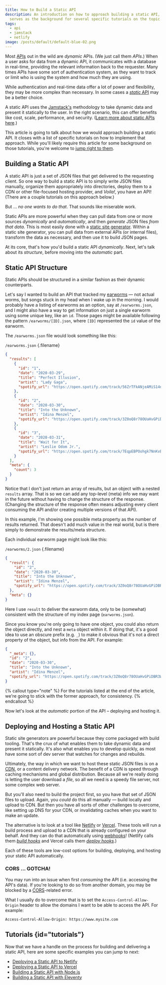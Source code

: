```yaml
---
title: How to Build a Static API
description: An introduction on how to approach building a static API, which
  serves as the background for several specific tutorials on the topic.
tags:
  - api
  - jamstack
  - netlify
image: /posts/default/default-blue-02.png
---
```


Most [APIs](https://en.wikipedia.org/wiki/Application_programming_interface) out in the wild are _dynamic_ APIs. (We just call them _APIs_.) When a user asks for data from a dynamic API, it communicates with a database in real-time, providing the relevant information back to the requester. Many times APIs have some sort of authentication system, as they want to track or limit who is using the system and how much they are using.

While authentication and real-time data offer a lot of power and flexibility, they may be more complex than necessary. In some cases a [_static_ API](/posts/lets-talk-about-static-apis/) may be a better choice.

A static API uses the [Jamstack's](/posts/wtf-is-jamstack/) methodology to take dynamic data and present it statically to the user. In the right scenario, this can offer benefits like cost, scale, performance, and security. ([Learn more about static APIs here](/posts/lets-talk-about-static-apis/).)

This article is going to talk about how we would approach building a static API. It closes with a list of specific tutorials on how to implement that approach. While you'll likely require this article for some background on those tutorials, you're welcome to [jump right to them](#tutorials).

## Building a Static API

A static API is just a set of JSON files that get delivered to the requesting client. So one way to build a static API is to simply write JSON files manually, organize them appropriately into directories, deploy them to a CDN or other file-focused hosting provider, and _Voila!_, you have an API! (There are a couple tutorials on this approach below.)

But ... _no one wants to do that_. That sounds like miserable work.

Static APIs are more powerful when they can pull data from one or more sources _dynamically_ and _automatically_, and then _generate_ JSON files _from that data_. This is most easily done with a [static site generator](https://www.staticgen.com/). Within a static site generator, you can pull data from external APIs (or internal files), transform the data as necessary, and then use it to build JSON pages.

At its core, that's how you'd build a static API _dynamically_. Next, let's talk about its _structure_, before moving into the _automatic_ part.

## Static API Structure

Static APIs should be structured in a similar fashion as their dynamic counterparts.

Let's say I wanted to build an API that tracked my [earworms](https://en.wikipedia.org/wiki/Earworm) — not actual worms, but songs stuck in my head when I wake up in the morning. I would probably have a listing of earworms as an option, say at `/earworms.json`, and I might also have a way to get information on just a single earworm using some unique key, like an `id`. Those pages might be available following the pattern `/earworms/[ID].json`, where `[ID]` represented the `id` value of the earworm.

The `/earworms.json` file would look something like this:

`/earworms.json` {.filename}

```json
{
  "results": [
    {
      "id": "1",
      "date": "2020-03-29",
      "title": "Perfect Illusion",
      "artist": "Lady Gaga",
      "spotify_url": "https://open.spotify.com/track/56ZrTFkANjeAMiS14njg4E?si=oaaJCMbiTw2NqYK-L7CSEQ"
    },
    {
      "id": "2",
      "date": "2020-03-30",
      "title": "Into the Unknown",
      "artist": "Idina Menzel",
      "spotify_url": "https://open.spotify.com/track/3Z0oQ8r78OUaHvGPiDBR3W?si=__mISyOgTCy0nzyoumBiUg"
    },
    {
      "id": "3",
      "date": "2020-03-31",
      "title": "Wait for It",
      "artist": "Leslie Odom Jr.",
      "spotify_url": "https://open.spotify.com/track/7EqpEBPOohgk7NnKvBGFWo?si=eceqQWGATkO1HJ7n-gKOEQ"
    }
  ],
  "meta": {
    "count": 3
  }
}
```

Notice that I don't just return an array of results, but an object with a nested `results` array. That is so we can add any top-level (meta) info we may want in the future without having to change the structure of the response. (Changing the structure of the response often means adjusting every client consuming the API and/or creating multiple versions of that API).

In this example, I'm showing one possible meta property as the number of results returned. That doesn't add much value in the real world, but is there simply to demonstrate the results/meta structure.

Each individual earworm page might look like this:

`/earworms/2.json` {.filename}

```json
{
  "result": {
    "id": "2",
    "date": "2020-03-30",
    "title": "Into the Unknown",
    "artist": "Idina Menzel",
    "spotify_url": "https://open.spotify.com/track/3Z0oQ8r78OUaHvGPiDBR3W?si=__mISyOgTCy0nzyoumBiUg"
  },
  "meta": {}
}
```

Here I use `result` to deliver the earworm data, only to be (somewhat) consistent with the structure of my index page (`earworms.json`).

Since you know you're only going to have one object, you could also return the object directly, and nest a `meta` object within it. If doing that, it's a good idea to use an obscure prefix (e.g. `_`) to make it obvious that it's not a direct property of the object, but info from the API. For example:

```json
{
  "_meta": {},
  "id": "2",
  "date": "2020-03-30",
  "title": "Into the Unknown",
  "artist": "Idina Menzel",
  "spotify_url": "https://open.spotify.com/track/3Z0oQ8r78OUaHvGPiDBR3W?si=__mISyOgTCy0nzyoumBiUg"
}
```

{% callout type="note" %}
For the tutorials listed at the end of the article, we're going to stick with the former approach, for consistency.
{% endcallout %}

Now let's look at the _automatic_ portion of the API – deploying and hosting it.

## Deploying and Hosting a Static API

Static site generators are powerful because they come packaged with build tooling. That's the crux of what enables them to take dynamic data and present it statically. It's also what enables you to develop quickly, as most have some sort of dev server that watches for changes and rebuilds.

Ultimately, the way in which we want to host these static JSON files is on a [CDN](https://en.wikipedia.org/wiki/Content_delivery_network), or a content delivery network. The benefit of a CDN is speed through caching mechanisms and global distribution. Because all we're really doing is letting the user download a _file_, so all we need is a speedy file server, not some complex web server.

But you'll also need to build the project first, so you have that set of JSON files to upload. Again, you _could_ do this all manually — build locally and upload to CDN. But then you have all sorts of other challenges to overcome, like setting up DNS for your CDN, or invalidating caches when you want to make an update.

The alternative is to look at a tool like [Netlify](/posts/wtf-is-netlify/) or [Vercel](https://vercel.com/). These tools will run a build process and upload to a CDN that is already configured on your behalf. And they can do that automatically using [webhooks](https://en.wikipedia.org/wiki/Webhook)! (Netlify calls them [_build hooks_](https://docs.netlify.com/configure-builds/build-hooks/) and Vercel calls them [_deploy hooks_](https://vercel.com/docs/concepts/git/deploy-hooks).)

Each of these tools are low-cost options for building, deploying, and hosting your static API automatically.

### CORS ... GOTCHA!

You may run into an issue when first _consuming_ the API (i.e. accessing the API's data). If you're looking to do so from another domain, you may be blocked by a [CORS](https://en.wikipedia.org/wiki/Cross-origin_resource_sharing)-related error.

What I usually do to overcome that is to set the `Access-Control-Allow-Origin` header to allow the domains I want to be able to access the API. For example:

```
Access-Control-Allow-Origin: https://www.mysite.com
```

## Tutorials {id="tutorials"}

Now that we have a handle on the process for building and delivering a static API, here are some specific examples you can jump to next:

- [Deploying a Static API to Netlify](/posts/deploy-static-api-netlify/)
- [Deploying a Static API to Vercel](/posts/deploy-static-api-vercel/)
- [Building a Static API with Node.js](/posts/building-static-api-nodejs/)
- [Building a Static API with Eleventy](/posts/building-static-api-eleventy/)
